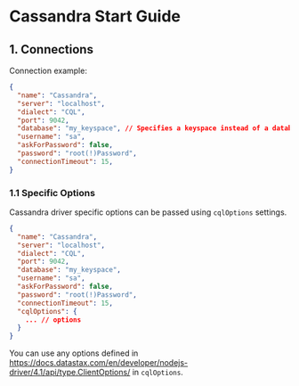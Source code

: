 
# Cassandra Start Guide

## 1. Connections

Connection example:
```json
{
  "name": "Cassandra",
  "server": "localhost",
  "dialect": "CQL",
  "port": 9042,
  "database": "my_keyspace", // Specifies a keyspace instead of a database. This field can be omitted.
  "username": "sa",
  "askForPassword": false,
  "password": "root(!)Password",
  "connectionTimeout": 15,
}
```

### 1.1 Specific Options

Cassandra driver specific options can be passed using `cqlOptions` settings.

```json
{
  "name": "Cassandra",
  "server": "localhost",
  "dialect": "CQL",
  "port": 9042,
  "database": "my_keyspace",
  "username": "sa",
  "askForPassword": false,
  "password": "root(!)Password",
  "connectionTimeout": 15,
  "cqlOptions": {
    ... // options
  }
}
```

You can use any options defined in https://docs.datastax.com/en/developer/nodejs-driver/4.1/api/type.ClientOptions/ in `cqlOptions`.
